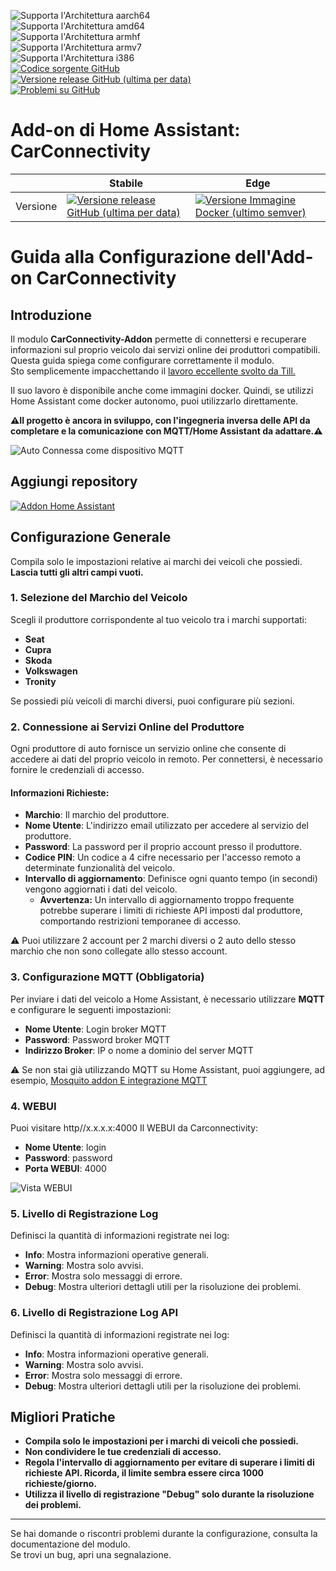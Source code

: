 ![Supporta l'Architettura aarch64][aarch64-shield]  
![Supporta l'Architettura amd64][amd64-shield]  
![Supporta l'Architettura armhf][armhf-shield]  
![Supporta l'Architettura armv7][armv7-shield]  
![Supporta l'Architettura i386][i386-shield]  
[![Codice sorgente GitHub](https://img.shields.io/badge/Source-GitHub-green)](https://github.com/Pulpyyyy/carconnectivity-addon/)  
[![Versione release GitHub (ultima per data)](https://img.shields.io/github/v/release/Pulpyyyy/carconnectivity-addon)](https://github.com/Pulpyyyy/carconnectivity-addon/releases/latest)  
[![Problemi su GitHub](https://img.shields.io/github/issues/Pulpyyyy/carconnectivity-addon)](https://github.com/Pulpyyyy/carconnectivity-addon/issues)  

[aarch64-shield]: https://img.shields.io/badge/aarch64-yes-green.svg  
[amd64-shield]: https://img.shields.io/badge/amd64-yes-green.svg  
[armhf-shield]: https://img.shields.io/badge/armhf-yes-green.svg  
[armv7-shield]: https://img.shields.io/badge/armv7-yes-green.svg  
[i386-shield]: https://img.shields.io/badge/i386-yes-green.svg  

# Add-on di Home Assistant: CarConnectivity  

|         | Stabile                                                                                                                        | Edge                                                                                                                                                   |  
| ------- | ------------------------------------------------------------------------------------------------------------------------------ | ------------------------------------------------------------------------------------------------------------------------------------------------------ |  
| Versione | [![Versione release GitHub (ultima per data)](https://img.shields.io/docker/v/pulpyyyy/carconnectivity-addon-amd64?&sort=date&label=&style=for-the-badge)](https://github.com/pulpyyyy/carconnectivity-addon/releases) | [![Versione Immagine Docker (ultimo semver)](https://img.shields.io/docker/v/pulpyyyy/carconnectivity-addon-edge-amd64?&sort=date&label=&style=for-the-badge)](https://github.com/Pulpyyyy/carconnectivity-addon/blob/main/carconnectivity-addon-edge/CHANGELOG.md) |  

# Guida alla Configurazione dell'Add-on CarConnectivity  

## Introduzione  

Il modulo **CarConnectivity-Addon** permette di connettersi e recuperare informazioni sul proprio veicolo dai servizi online dei produttori compatibili. Questa guida spiega come configurare correttamente il modulo.  
Sto semplicemente impacchettando il [lavoro eccellente svolto da Till.](https://github.com/tillsteinbach/CarConnectivity)  

Il suo lavoro è disponibile anche come immagini docker. Quindi, se utilizzi Home Assistant come docker autonomo, puoi utilizzarlo direttamente.  

**⚠️Il progetto è ancora in sviluppo, con l'ingegneria inversa delle API da completare e la comunicazione con MQTT/Home Assistant da adattare.⚠️**  

![Auto Connessa come dispositivo MQTT](https://raw.githubusercontent.com/Pulpyyyy/carconnectivity-addon/refs/heads/main/img/mqtt_device.png)  

## Aggiungi repository  

[![Addon Home Assistant](https://raw.githubusercontent.com/Pulpyyyy/carconnectivity-addon/refs/heads/main/.github/img/addon-ha.svg)](https://my.home-assistant.io/redirect/supervisor_add_addon_repository/?repository_url=https%3A%2F%2Fgithub.com%2FPulpyyyy%2Fcarconnectivity-addon)  

## Configurazione Generale  

Compila solo le impostazioni relative ai marchi dei veicoli che possiedi. **Lascia tutti gli altri campi vuoti.**  

### 1. Selezione del Marchio del Veicolo  
Scegli il produttore corrispondente al tuo veicolo tra i marchi supportati:  
- **Seat**  
- **Cupra**  
- **Skoda**  
- **Volkswagen**  
- **Tronity**  

Se possiedi più veicoli di marchi diversi, puoi configurare più sezioni.  

### 2. Connessione ai Servizi Online del Produttore  
Ogni produttore di auto fornisce un servizio online che consente di accedere ai dati del proprio veicolo in remoto. Per connettersi, è necessario fornire le credenziali di accesso.  

#### Informazioni Richieste:
- **Marchio**: Il marchio del produttore.  
- **Nome Utente**: L'indirizzo email utilizzato per accedere al servizio del produttore.  
- **Password**: La password per il proprio account presso il produttore.  
- **Codice PIN**: Un codice a 4 cifre necessario per l'accesso remoto a determinate funzionalità del veicolo.  
- **Intervallo di aggiornamento**: Definisce ogni quanto tempo (in secondi) vengono aggiornati i dati del veicolo.  
  - **Avvertenza:** Un intervallo di aggiornamento troppo frequente potrebbe superare i limiti di richieste API imposti dal produttore, comportando restrizioni temporanee di accesso.  

⚠️ Puoi utilizzare 2 account per 2 marchi diversi o 2 auto dello stesso marchio che non sono collegate allo stesso account.  

### 3. Configurazione MQTT (Obbligatoria)  
Per inviare i dati del veicolo a Home Assistant, è necessario utilizzare **MQTT** e configurare le seguenti impostazioni:  
- **Nome Utente**: Login broker MQTT  
- **Password**: Password broker MQTT  
- **Indirizzo Broker**: IP o nome a dominio del server MQTT  

⚠️ Se non stai già utilizzando MQTT su Home Assistant, puoi aggiungere, ad esempio, [Mosquito addon E integrazione MQTT](https://www.home-assistant.io/integrations/mqtt)  

### 4. WEBUI  
Puoi visitare http//x.x.x.x:4000 Il WEBUI da Carconnectivity:  
- **Nome Utente**: login  
- **Password**: password  
- **Porta WEBUI**: 4000  

![Vista WEBUI](https://raw.githubusercontent.com/Pulpyyyy/carconnectivity-addon/refs/heads/main/img/webui_view.jpeg)  

### 5. Livello di Registrazione Log  
Definisci la quantità di informazioni registrate nei log:  
- **Info**: Mostra informazioni operative generali.  
- **Warning**: Mostra solo avvisi.  
- **Error**: Mostra solo messaggi di errore.  
- **Debug**: Mostra ulteriori dettagli utili per la risoluzione dei problemi.  

### 6. Livello di Registrazione Log API  
Definisci la quantità di informazioni registrate nei log:  
- **Info**: Mostra informazioni operative generali.  
- **Warning**: Mostra solo avvisi.  
- **Error**: Mostra solo messaggi di errore.  
- **Debug**: Mostra ulteriori dettagli utili per la risoluzione dei problemi.  

## Migliori Pratiche  
- **Compila solo le impostazioni per i marchi di veicoli che possiedi.**  
- **Non condividere le tue credenziali di accesso.**  
- **Regola l'intervallo di aggiornamento per evitare di superare i limiti di richieste API. Ricorda, il limite sembra essere circa 1000 richieste/giorno.**  
- **Utilizza il livello di registrazione "Debug" solo durante la risoluzione dei problemi.**  

---  

Se hai domande o riscontri problemi durante la configurazione, consulta la documentazione del modulo.  
Se trovi un bug, apri una segnalazione.  